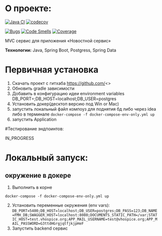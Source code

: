

# О проекте:

[![Java CI](https://github.com/pandamaroder/ContactRegistry/actions/workflows/github-actions-demo.yml/badge.svg)](https://github.com/pandamaroder/ContactRegistry/actions/workflows/github-actions-demo.yml)
[![codecov](https://codecov.io/gh/pandamaroder/ContactRegistry/graph/badge.svg?token=9KNR2SQ3QI)](https://codecov.io/gh/pandamaroder/ContactRegistry)

[![Bugs](https://sonarcloud.io/api/project_badges/measure?project=pandamaroder_ContactRegistry&metric=bugs)](https://sonarcloud.io/summary/new_code?id=pandamaroder_ContactRegistry)
[![Code Smells](https://sonarcloud.io/api/project_badges/measure?project=pandamaroder_ContactRegistry&metric=code_smells)](https://sonarcloud.io/summary/new_code?id=pandamaroder_ContactRegistry)
[![Coverage](https://sonarcloud.io/api/project_badges/measure?project=pandamaroder_ContactRegistry&metric=coverage)](https://sonarcloud.io/summary/new_code?id=pandamaroder_ContactRegistry)

MVC сервис для приложения «Новостной сервис»

**Технологии:** Java, Spring Boot, Postgress, Spring Data

# Первичная установка

1. Скачать проект с гитхаба https://github.com/<>
2. Обновить gradle зависимости
3. Добавить в конфигурацию идеи environment variables DB_PORT=;DB_HOST=localhost;DB_USER=postgres
4. Установить докер(десктоп версию под Win or Mac)
5. запустить локальный файл компоуз для поднятия бд либо через idea либо в терминале `docker-compose -f docker-compose-env-only.yml up`
6. запустить Application



#Тестирование эндпоинтов:

IN_PROGRESS

# Локальный запуск:

##  окружение в докере

1. Выполнить в корне 
```shell
docker-compose -f docker-compose-env-only.yml up
```

2. Установить переменные окружения (env vars): `DB_PORT=5400;DB_HOST=localhost;DB_USER=postgres;DB_PASS=123;DB_NAME=FMH_DB;SWAGGER_HOST=localhost:8080;DOCUMENTS_STATIC_PATH=/var;STATIC_HOST=test.vhospice.org;APP_MAIL_USERNAME=test@vhospice.org;APP_MAIL_PASSWORD=G3ttdHGrgjqtfjkjpHeF`
3. Запустить backend сервис
